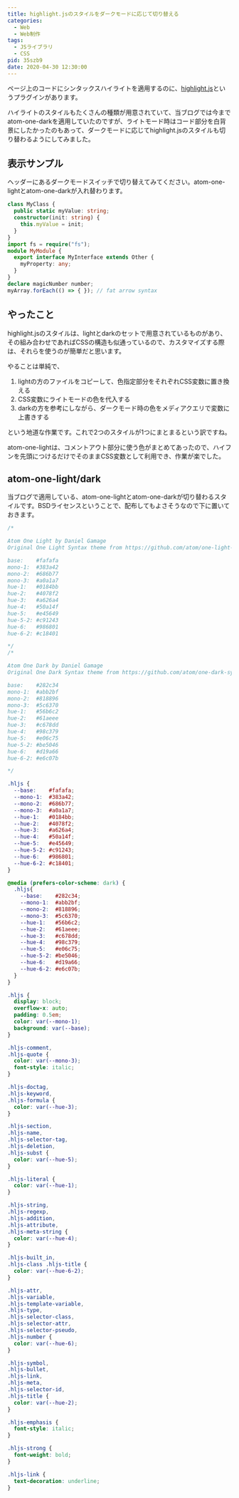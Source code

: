 ```yaml
---
title: highlight.jsのスタイルをダークモードに応じて切り替える
categories:
  - Web
  - Web制作
tags:
  - JSライブラリ
  - CSS
pid: 35szb9
date: 2020-04-30 12:30:00
---
```


ページ上のコードにシンタックスハイライトを適用するのに、[highlight.js](https://highlightjs.org/)というプラグインがあります。

ハイライトのスタイルもたくさんの種類が用意されていて、当ブログでは今までatom-one-darkを適用していたのですが、ライトモード時はコード部分を白背景にしたかったのもあって、ダークモードに応じてhighlight.jsのスタイルも切り替わるようにしてみました。


## 表示サンプル

ヘッダーにあるダークモードスイッチで切り替えてみてください。atom-one-lightとatom-one-darkが入れ替わります。

```typescript
class MyClass {
  public static myValue: string;
  constructor(init: string) {
    this.myValue = init;
  }
}
import fs = require("fs");
module MyModule {
  export interface MyInterface extends Other {
    myProperty: any;
  }
}
declare magicNumber number;
myArray.forEach(() => { }); // fat arrow syntax
```


## やったこと

highlight.jsのスタイルは、lightとdarkのセットで用意されているものがあり、その組み合わせであればCSSの構造も似通っているので、カスタマイズする際は、それらを使うのが簡単だと思います。

やることは単純で、
1. lightの方のファイルをコピーして、色指定部分をそれぞれCSS変数に置き換える
2. CSS変数にライトモードの色を代入する
3. darkの方を参考にしながら、ダークモード時の色をメディアクエリで変数に上書きする

という地道な作業です。これで2つのスタイルが1つにまとまるという訳ですね。

atom-one-lightは、コメントアウト部分に使う色がまとめてあったので、ハイフンを先頭につけるだけでそのままCSS変数として利用でき、作業が楽でした。



## atom-one-light/dark

当ブログで適用している、atom-one-lightとatom-one-darkが切り替わるスタイルです。BSDライセンスということで、配布してもよさそうなので下に置いておきます。

```css
/*

Atom One Light by Daniel Gamage
Original One Light Syntax theme from https://github.com/atom/one-light-syntax

base:    #fafafa
mono-1:  #383a42
mono-2:  #686b77
mono-3:  #a0a1a7
hue-1:   #0184bb
hue-2:   #4078f2
hue-3:   #a626a4
hue-4:   #50a14f
hue-5:   #e45649
hue-5-2: #c91243
hue-6:   #986801
hue-6-2: #c18401

*/
/*

Atom One Dark by Daniel Gamage
Original One Dark Syntax theme from https://github.com/atom/one-dark-syntax

base:    #282c34
mono-1:  #abb2bf
mono-2:  #818896
mono-3:  #5c6370
hue-1:   #56b6c2
hue-2:   #61aeee
hue-3:   #c678dd
hue-4:   #98c379
hue-5:   #e06c75
hue-5-2: #be5046
hue-6:   #d19a66
hue-6-2: #e6c07b

*/

.hljs {
  --base:    #fafafa;
  --mono-1:  #383a42;
  --mono-2:  #686b77;
  --mono-3:  #a0a1a7;
  --hue-1:   #0184bb;
  --hue-2:   #4078f2;
  --hue-3:   #a626a4;
  --hue-4:   #50a14f;
  --hue-5:   #e45649;
  --hue-5-2: #c91243;
  --hue-6:   #986801;
  --hue-6-2: #c18401;
}

@media (prefers-color-scheme: dark) {
  .hljs{
    --base:    #282c34;
    --mono-1:  #abb2bf;
    --mono-2:  #818896;
    --mono-3:  #5c6370;
    --hue-1:   #56b6c2;
    --hue-2:   #61aeee;
    --hue-3:   #c678dd;
    --hue-4:   #98c379;
    --hue-5:   #e06c75;
    --hue-5-2: #be5046;
    --hue-6:   #d19a66;
    --hue-6-2: #e6c07b;
  }
}

.hljs {
  display: block;
  overflow-x: auto;
  padding: 0.5em;
  color: var(--mono-1);
  background: var(--base);
}

.hljs-comment,
.hljs-quote {
  color: var(--mono-3);
  font-style: italic;
}

.hljs-doctag,
.hljs-keyword,
.hljs-formula {
  color: var(--hue-3);
}

.hljs-section,
.hljs-name,
.hljs-selector-tag,
.hljs-deletion,
.hljs-subst {
  color: var(--hue-5);
}

.hljs-literal {
  color: var(--hue-1);
}

.hljs-string,
.hljs-regexp,
.hljs-addition,
.hljs-attribute,
.hljs-meta-string {
  color: var(--hue-4);
}

.hljs-built_in,
.hljs-class .hljs-title {
  color: var(--hue-6-2);
}

.hljs-attr,
.hljs-variable,
.hljs-template-variable,
.hljs-type,
.hljs-selector-class,
.hljs-selector-attr,
.hljs-selector-pseudo,
.hljs-number {
  color: var(--hue-6);
}

.hljs-symbol,
.hljs-bullet,
.hljs-link,
.hljs-meta,
.hljs-selector-id,
.hljs-title {
  color: var(--hue-2);
}

.hljs-emphasis {
  font-style: italic;
}

.hljs-strong {
  font-weight: bold;
}

.hljs-link {
  text-decoration: underline;
}
```
